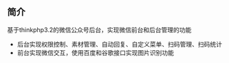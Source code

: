 ## 简介

基于thinkphp3.2的微信公众号后台，实现微信前台和后台管理的功能

- 后台实现权限控制、素材管理、自动回复、自定义菜单、扫码管理、扫码统计
- 前台实现微信交互，使用百度和谷歌接口实现图片识别功能


